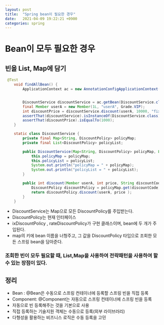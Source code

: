 ```yaml
---
layout: post
title:  "Spring bean이 필요한 경우"
date:   2021-04-09 19:22:21 +0900
categories: spring
---
```


#  Bean이 모두 필요한 경우

## 빈을 List, Map에 담기
```java
 @Test
    void findAllBean() {
        ApplicationContext ac = new AnnotationConfigApplicationContext(AutoAppConfig.class,DiscountService.class);


        DiscountService discountService = ac.getBean(DiscountService.class);
        final Member userA = new Member(1L, "userA", Grade.VIP);
        int discountPrice = discountService.discount(userA, 10000, "fixDiscountPolicy");
        assertThat(discountService).isInstanceOf(DiscountService.class);
        assertThat(discountPrice).isEqualTo(1000);
    }

    static class DiscountService {
        private final Map<String, DiscountPolicy> policyMap;
        private final List<DiscountPolicy> policyList;

        public DiscountService(Map<String, DiscountPolicy> policyMap, List<DiscountPolicy> policyList) {
            this.policyMap = policyMap;
            this.policyList = policyList;
            System.out.println("policyMap = " + policyMap);
            System.out.println("policyList = " + policyList);
        }

        public int discount(Member userA, int price, String discountCode) {
            DiscountPolicy discountPolicy = policyMap.get(discountCode);
            return discountPolicy.discount(userA, price );
        }
    }
```

- DiscountService는 Map으로 모든 DiscountPolicy를 주입받는다.
- DiscountPolicy는 현재 인터페이스
- ixDiscountPolicy , rateDiscountPolicy가 구현 클래스이며, bean에 두 개가 주입된다.
- map의 키에 bean 이름을 너헝주고, 그 값을 DiscountPolicy 타입으로 조회한 모든 스프링 bean을 담아준다.

### 조회한 빈이 모두 필요할 때, List,Map을 사용하여 전략패턴을 사용하여 할 수 있는 장점이 있다.

## 정리
- Bean : @Bean은 수동으로 스프링 컨테이너에 등록할 스프링 빈을 직접 등록
- Component: @Component는 자동으로 스프링 컨테이너에 스프링 빈을 등록
- 자동으로 빈 등록해주는 것을 기본으로 사용
- 직접 등록하는 기술지원 객체는 수동으로 등록(외부 라이브러리)
- 다형성을 활용하는 비즈니스 로직은 수동 등록을 고민